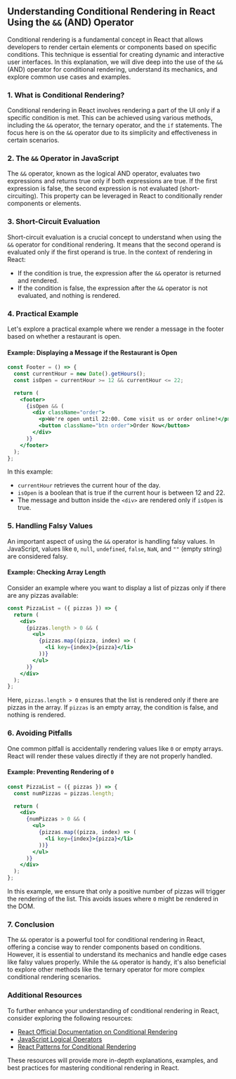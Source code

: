 ## Understanding Conditional Rendering in React Using the `&&` (AND) Operator

Conditional rendering is a fundamental concept in React that allows developers to render certain elements or components based on specific conditions. This technique is essential for creating dynamic and interactive user interfaces. In this explanation, we will dive deep into the use of the `&&` (AND) operator for conditional rendering, understand its mechanics, and explore common use cases and examples.

### 1. What is Conditional Rendering?

Conditional rendering in React involves rendering a part of the UI only if a specific condition is met. This can be achieved using various methods, including the `&&` operator, the ternary operator, and the `if` statements. The focus here is on the `&&` operator due to its simplicity and effectiveness in certain scenarios.

### 2. The `&&` Operator in JavaScript

The `&&` operator, known as the logical AND operator, evaluates two expressions and returns true only if both expressions are true. If the first expression is false, the second expression is not evaluated (short-circuiting). This property can be leveraged in React to conditionally render components or elements.

### 3. Short-Circuit Evaluation

Short-circuit evaluation is a crucial concept to understand when using the `&&` operator for conditional rendering. It means that the second operand is evaluated only if the first operand is true. In the context of rendering in React:

- If the condition is true, the expression after the `&&` operator is returned and rendered.
- If the condition is false, the expression after the `&&` operator is not evaluated, and nothing is rendered.

### 4. Practical Example

Let's explore a practical example where we render a message in the footer based on whether a restaurant is open.

#### Example: Displaying a Message if the Restaurant is Open

```jsx
const Footer = () => {
  const currentHour = new Date().getHours();
  const isOpen = currentHour >= 12 && currentHour <= 22;

  return (
    <footer>
      {isOpen && (
        <div className="order">
          <p>We're open until 22:00. Come visit us or order online!</p>
          <button className="btn order">Order Now</button>
        </div>
      )}
    </footer>
  );
};
```

In this example:

- `currentHour` retrieves the current hour of the day.
- `isOpen` is a boolean that is true if the current hour is between 12 and 22.
- The message and button inside the `<div>` are rendered only if `isOpen` is true.

### 5. Handling Falsy Values

An important aspect of using the `&&` operator is handling falsy values. In JavaScript, values like `0`, `null`, `undefined`, `false`, `NaN`, and `""` (empty string) are considered falsy. 

#### Example: Checking Array Length

Consider an example where you want to display a list of pizzas only if there are any pizzas available:

```jsx
const PizzaList = ({ pizzas }) => {
  return (
    <div>
      {pizzas.length > 0 && (
        <ul>
          {pizzas.map((pizza, index) => (
            <li key={index}>{pizza}</li>
          ))}
        </ul>
      )}
    </div>
  );
};
```

Here, `pizzas.length > 0` ensures that the list is rendered only if there are pizzas in the array. If `pizzas` is an empty array, the condition is false, and nothing is rendered.

### 6. Avoiding Pitfalls

One common pitfall is accidentally rendering values like `0` or empty arrays. React will render these values directly if they are not properly handled.

#### Example: Preventing Rendering of `0`

```jsx
const PizzaList = ({ pizzas }) => {
  const numPizzas = pizzas.length;

  return (
    <div>
      {numPizzas > 0 && (
        <ul>
          {pizzas.map((pizza, index) => (
            <li key={index}>{pizza}</li>
          ))}
        </ul>
      )}
    </div>
  );
};
```

In this example, we ensure that only a positive number of pizzas will trigger the rendering of the list. This avoids issues where `0` might be rendered in the DOM.

### 7. Conclusion

The `&&` operator is a powerful tool for conditional rendering in React, offering a concise way to render components based on conditions. However, it is essential to understand its mechanics and handle edge cases like falsy values properly. While the `&&` operator is handy, it's also beneficial to explore other methods like the ternary operator for more complex conditional rendering scenarios.

### Additional Resources

To further enhance your understanding of conditional rendering in React, consider exploring the following resources:

- [React Official Documentation on Conditional Rendering](https://reactjs.org/docs/conditional-rendering.html)
- [JavaScript Logical Operators](https://developer.mozilla.org/en-US/docs/Web/JavaScript/Reference/Operators/Logical_AND)
- [React Patterns for Conditional Rendering](https://reactpatterns.com/#conditional-rendering)

These resources will provide more in-depth explanations, examples, and best practices for mastering conditional rendering in React.